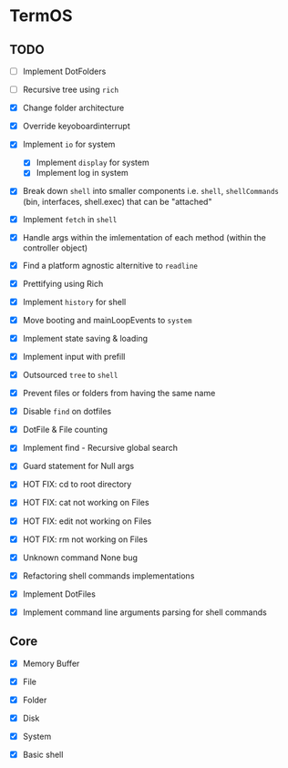 # TermOS

## TODO
- [ ] Implement DotFolders
- [ ] Recursive tree using `rich`

- [X] Change folder architecture
- [X] Override keyoboardinterrupt
- [X] Implement `io` for system
    - [X] Implement `display` for system
    - [X] Implement log in system

- [X] Break down `shell` into smaller components i.e. `shell`, `shellCommands` (bin, interfaces, shell.exec) that can be "attached"
- [X] Implement `fetch` in `shell`
- [X] Handle args within the imlementation of each method (within the controller object)
- [X] Find a platform agnostic alternitive to `readline`
- [X] Prettifying using Rich
- [X] Implement `history` for shell
- [X] Move booting and mainLoopEvents to `system`
- [X] Implement state saving & loading
- [X] Implement input with prefill
- [X] Outsourced `tree` to `shell`
- [X] Prevent files or folders from having the same name
- [X] Disable `find` on dotfiles
- [X] DotFile & File counting
- [X] Implement find - Recursive global search
- [X] Guard statement for Null args
- [X] HOT FIX: cd to root directory
- [X] HOT FIX: cat not working on Files
- [X] HOT FIX: edit not working on Files
- [X] HOT FIX: rm not working on Files
- [X] Unknown command None bug
- [X] Refactoring shell commands implementations
- [X] Implement DotFiles
- [X] Implement command line arguments parsing for shell commands

## Core
- [X] Memory Buffer
- [X] File
- [X] Folder
- [X] Disk
- [X] System
- [X] Basic shell


